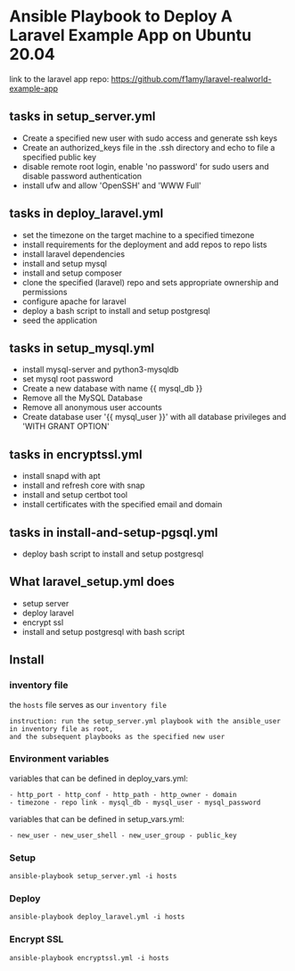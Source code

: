 # Ansible Playbook to Deploy A Laravel Example App on Ubuntu 20.04
link to the laravel app repo: https://github.com/f1amy/laravel-realworld-example-app

## tasks in setup_server.yml
- Create a specified new user with sudo access and generate ssh keys
- Create an authorized_keys file in the .ssh directory and echo to file a specified public key
- disable remote root login, enable 'no password' for sudo users and disable password authentication
- install ufw and allow 'OpenSSH' and 'WWW Full'

## tasks in deploy_laravel.yml 
- set the timezone on the target machine to a specified timezone
- install requirements for the deployment and add repos to repo lists
- install laravel dependencies
- install and setup mysql
- install and setup composer
- clone the specified (laravel) repo and sets appropriate ownership and permissions
- configure apache for laravel
- deploy a bash script to install and setup postgresql
- seed the application

## tasks in setup_mysql.yml
- install mysql-server and python3-mysqldb
- set mysql root password
- Create a new database with name {{ mysql_db }}
- Remove all the MySQL Database
- Remove all anonymous user accounts
- Create database user '{{ mysql_user }}' with all database privileges and 'WITH GRANT OPTION'

## tasks in encryptssl.yml 
- install snapd with apt
- install and refresh core with snap
- install and setup certbot tool
- install certificates with the specified email and domain

## tasks in install-and-setup-pgsql.yml
- deploy bash script to install and setup postgresql

## What laravel_setup.yml does
- setup server
- deploy laravel
- encrypt ssl
- install and setup postgresql with bash script

## Install
### inventory file
the `hosts` file serves as our `inventory file` 
```
instruction: run the setup_server.yml playbook with the ansible_user in inventory file as root, 
and the subsequent playbooks as the specified new user
```

### Environment variables
variables that can be defined in deploy_vars.yml:
```
- http_port - http_conf - http_path - http_owner - domain 
- timezone - repo link - mysql_db - mysql_user - mysql_password
```
variables that can be defined in setup_vars.yml:
```
- new_user - new_user_shell - new_user_group - public_key
```

### Setup
```
ansible-playbook setup_server.yml -i hosts
```
### Deploy
```
ansible-playbook deploy_laravel.yml -i hosts
```

### Encrypt SSL
```
ansible-playbook encryptssl.yml -i hosts
```
